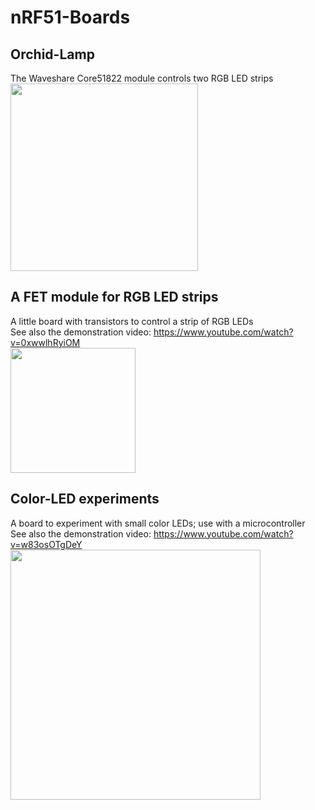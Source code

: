 # nRF51-Boards

## Orchid-Lamp
The Waveshare Core51822 module controls two RGB LED strips<br/>
<a href="https://raw.githubusercontent.com/interoberlin/nRF51-Boards/master/Orchid-Lamp.PCB/PCB-3D.jpg">
<img width="300px" src="https://raw.githubusercontent.com/interoberlin/nRF51-Boards/master/Orchid-Lamp.PCB/PCB-3D.jpg"/>
</a>

## A FET module for RGB LED strips
A little board with transistors to control a strip of RGB LEDs<br/>
See also the demonstration video: https://www.youtube.com/watch?v=0xwwlhRyiOM<br/>
<a href="https://raw.githubusercontent.com/interoberlin/nRF51-Boards/master/RGB-LED-strip-FET-module.PCB/PCB3D.jpg">
<img width="200px" src="https://raw.githubusercontent.com/interoberlin/nRF51-Boards/master/RGB-LED-strip-FET-module.PCB/PCB3D.jpg"/>
</a>

## Color-LED experiments
A board to experiment with small color LEDs; use with a microcontroller<br/>
See also the demonstration video: https://www.youtube.com/watch?v=w83osOTgDeY<br/>
<a href="https://raw.githubusercontent.com/interoberlin/nRF51-Boards/master/Color-LEDs.PCB/PCB%20bottom.jpg">
<img width="400px" src="https://raw.githubusercontent.com/interoberlin/nRF51-Boards/master/Color-LEDs.PCB/PCB%20bottom.jpg"/>
</a>
